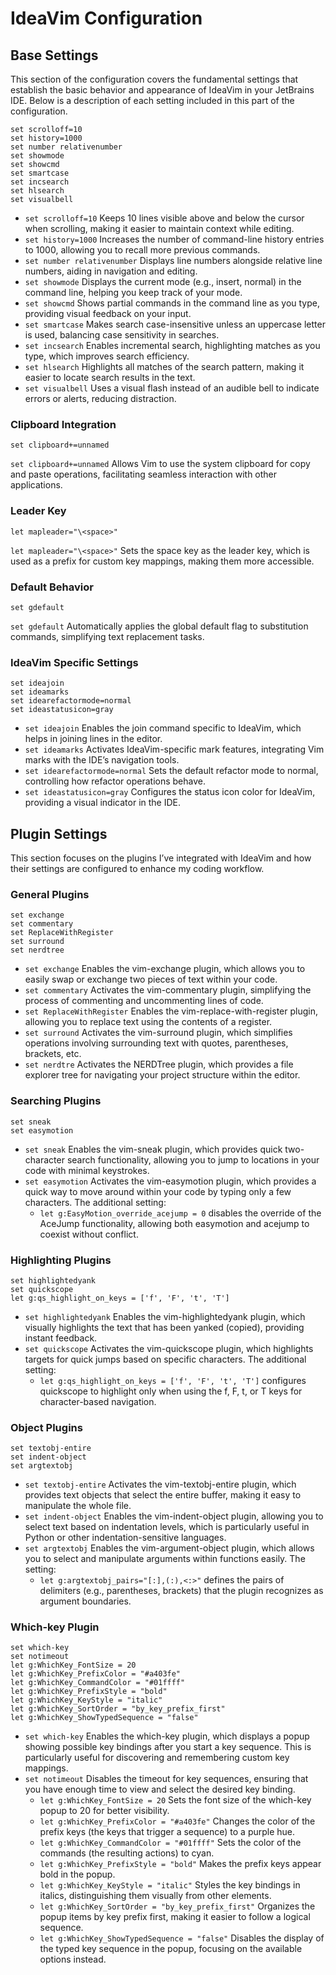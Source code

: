 # IdeaVim Configuration
## Base Settings
This section of the configuration covers the fundamental settings that establish the basic behavior and appearance of IdeaVim in your JetBrains IDE. Below is a description of each setting included in this part of the configuration.

```
set scrolloff=10
set history=1000
set number relativenumber
set showmode
set showcmd
set smartcase
set incsearch
set hlsearch
set visualbell
```
- `set scrolloff=10` Keeps 10 lines visible above and below the cursor when scrolling, making it easier to maintain context while editing.
- `set history=1000` Increases the number of command-line history entries to 1000, allowing you to recall more previous commands.
- `set number relativenumber` Displays line numbers alongside relative line numbers, aiding in navigation and editing.
- `set showmode` Displays the current mode (e.g., insert, normal) in the command line, helping you keep track of your mode.
- `set showcmd` Shows partial commands in the command line as you type, providing visual feedback on your input.
- `set smartcase` Makes search case-insensitive unless an uppercase letter is used, balancing case sensitivity in searches.
- `set incsearch` Enables incremental search, highlighting matches as you type, which improves search efficiency.
- `set hlsearch` Highlights all matches of the search pattern, making it easier to locate search results in the text.
- `set visualbell` Uses a visual flash instead of an audible bell to indicate errors or alerts, reducing distraction.

### Clipboard Integration
```
set clipboard+=unnamed
```
`set clipboard+=unnamed` Allows Vim to use the system clipboard for copy and paste operations, facilitating seamless interaction with other applications.

### Leader Key
```
let mapleader="\<space>"
```
`let mapleader="\<space>"` Sets the space key as the leader key, which is used as a prefix for custom key mappings, making them more accessible.

### Default Behavior
```
set gdefault
```
`set gdefault` Automatically applies the global default flag to substitution commands, simplifying text replacement tasks.

### IdeaVim Specific Settings
```
set ideajoin
set ideamarks
set idearefactormode=normal
set ideastatusicon=gray
```
- `set ideajoin` Enables the join command specific to IdeaVim, which helps in joining lines in the editor.
- `set ideamarks` Activates IdeaVim-specific mark features, integrating Vim marks with the IDE’s navigation tools.
- `set idearefactormode=normal` Sets the default refactor mode to normal, controlling how refactor operations behave.
- `set ideastatusicon=gray` Configures the status icon color for IdeaVim, providing a visual indicator in the IDE.


## Plugin Settings
This section focuses on the plugins I’ve integrated with IdeaVim and how their settings are configured to enhance my coding workflow.

### General Plugins
```
set exchange
set commentary
set ReplaceWithRegister
set surround
set nerdtree
```
- `set exchange` Enables the vim-exchange plugin, which allows you to easily swap or exchange two pieces of text within your code.
- `set commentary` Activates the vim-commentary plugin, simplifying the process of commenting and uncommenting lines of code.
- `set ReplaceWithRegister` Enables the vim-replace-with-register plugin, allowing you to replace text using the contents of a register.
- `set surround` Activates the vim-surround plugin, which simplifies operations involving surrounding text with quotes, parentheses, brackets, etc.
- `set nerdtre` Activates the NERDTree plugin, which provides a file explorer tree for navigating your project structure within the editor.

### Searching Plugins
```
set sneak
set easymotion
```
- `set sneak` Enables the vim-sneak plugin, which provides quick two-character search functionality, allowing you to jump to locations in your code with minimal keystrokes.
- `set easymotion` Activates the vim-easymotion plugin, which provides a quick way to move around within your code by typing only a few characters. The additional setting:
  - `let g:EasyMotion_override_acejump = 0` disables the override of the AceJump functionality, allowing both easymotion and acejump to coexist without conflict.

### Highlighting Plugins
```
set highlightedyank
set quickscope
let g:qs_highlight_on_keys = ['f', 'F', 't', 'T']
```
- `set highlightedyank` Enables the vim-highlightedyank plugin, which visually highlights the text that has been yanked (copied), providing instant feedback.
- `set quickscope` Activates the vim-quickscope plugin, which highlights targets for quick jumps based on specific characters. The additional setting:
  - `let g:qs_highlight_on_keys = ['f', 'F', 't', 'T']` configures quickscope to highlight only when using the f, F, t, or T keys for character-based navigation.

### Object Plugins
```
set textobj-entire
set indent-object
set argtextobj
```
- `set textobj-entire` Activates the vim-textobj-entire plugin, which provides text objects that select the entire buffer, making it easy to manipulate the whole file.
- `set indent-object` Enables the vim-indent-object plugin, allowing you to select text based on indentation levels, which is particularly useful in Python or other indentation-sensitive languages.
- `set argtextobj` Enables the vim-argument-object plugin, which allows you to select and manipulate arguments within functions easily. The setting:
  - `let g:argtextobj_pairs="[:],(:),<:>"` defines the pairs of delimiters (e.g., parentheses, brackets) that the plugin recognizes as argument boundaries.

### Which-key Plugin
```
set which-key
set notimeout
let g:WhichKey_FontSize = 20
let g:WhichKey_PrefixColor = "#a403fe"
let g:WhichKey_CommandColor = "#01ffff"
let g:WhichKey_PrefixStyle = "bold"
let g:WhichKey_KeyStyle = "italic"
let g:WhichKey_SortOrder = "by_key_prefix_first"
let g:WhichKey_ShowTypedSequence = "false"
```
- `set which-key` Enables the which-key plugin, which displays a popup showing possible key bindings after you start a key sequence. This is particularly useful for discovering and remembering custom key mappings.
- `set notimeout` Disables the timeout for key sequences, ensuring that you have enough time to view and select the desired key binding.
  - `let g:WhichKey_FontSize = 20` Sets the font size of the which-key popup to 20 for better visibility.
  - `let g:WhichKey_PrefixColor = "#a403fe"` Changes the color of the prefix keys (the keys that trigger a sequence) to a purple hue.
  - `let g:WhichKey_CommandColor = "#01ffff"` Sets the color of the commands (the resulting actions) to cyan.
  - `let g:WhichKey_PrefixStyle = "bold"` Makes the prefix keys appear bold in the popup.
  - `let g:WhichKey_KeyStyle = "italic"` Styles the key bindings in italics, distinguishing them visually from other elements.
  - `let g:WhichKey_SortOrder = "by_key_prefix_first"` Organizes the popup items by key prefix first, making it easier to follow a logical sequence.
  - `let g:WhichKey_ShowTypedSequence = "false"` Disables the display of the typed key sequence in the popup, focusing on the available options instead.
